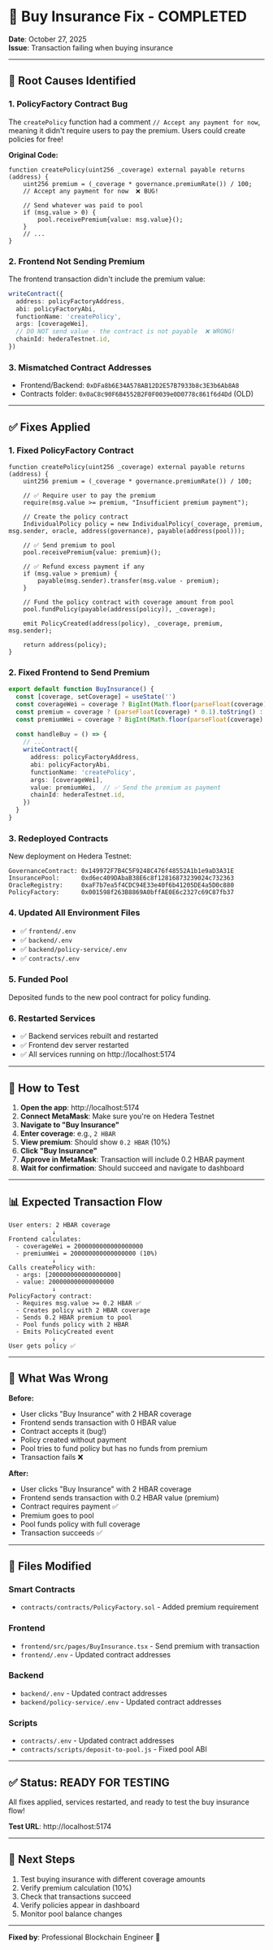 # 🔧 Buy Insurance Fix - COMPLETED

**Date**: October 27, 2025  
**Issue**: Transaction failing when buying insurance

---

## 🐛 Root Causes Identified

### 1. **PolicyFactory Contract Bug**
The `createPolicy` function had a comment `// Accept any payment for now`, meaning it didn't require users to pay the premium. Users could create policies for free!

**Original Code:**
```solidity
function createPolicy(uint256 _coverage) external payable returns (address) {
    uint256 premium = (_coverage * governance.premiumRate()) / 100;
    // Accept any payment for now  ❌ BUG!
    
    // Send whatever was paid to pool
    if (msg.value > 0) {
        pool.receivePremium{value: msg.value}();
    }
    // ...
}
```

### 2. **Frontend Not Sending Premium**
The frontend transaction didn't include the premium value:
```typescript
writeContract({
  address: policyFactoryAddress,
  abi: policyFactoryAbi,
  functionName: 'createPolicy',
  args: [coverageWei],
  // DO NOT send value - the contract is not payable  ❌ WRONG!
  chainId: hederaTestnet.id,
})
```

### 3. **Mismatched Contract Addresses**
- Frontend/Backend: `0xDFa8b6E34A578AB12D2E57B7933b8c3E3b6Ab8A8`
- Contracts folder: `0x0aC8c90F6B4552B2F0F0039e0D0778c861f6d4Dd` (OLD)

---

## ✅ Fixes Applied

### 1. **Fixed PolicyFactory Contract**
```solidity
function createPolicy(uint256 _coverage) external payable returns (address) {
    uint256 premium = (_coverage * governance.premiumRate()) / 100;
    
    // ✅ Require user to pay the premium
    require(msg.value >= premium, "Insufficient premium payment");
    
    // Create the policy contract
    IndividualPolicy policy = new IndividualPolicy(_coverage, premium, msg.sender, oracle, address(governance), payable(address(pool)));
    
    // ✅ Send premium to pool
    pool.receivePremium{value: premium}();
    
    // ✅ Refund excess payment if any
    if (msg.value > premium) {
        payable(msg.sender).transfer(msg.value - premium);
    }
    
    // Fund the policy contract with coverage amount from pool
    pool.fundPolicy(payable(address(policy)), _coverage);
    
    emit PolicyCreated(address(policy), _coverage, premium, msg.sender);
    
    return address(policy);
}
```

### 2. **Fixed Frontend to Send Premium**
```typescript
export default function BuyInsurance() {
  const [coverage, setCoverage] = useState('')
  const coverageWei = coverage ? BigInt(Math.floor(parseFloat(coverage) * 10 ** 18)) : BigInt(0)
  const premium = coverage ? (parseFloat(coverage) * 0.1).toString() : '0'
  const premiumWei = coverage ? BigInt(Math.floor(parseFloat(coverage) * 0.1 * 10 ** 18)) : BigInt(0)  // ✅ Calculate premium
  
  const handleBuy = () => {
    // ...
    writeContract({
      address: policyFactoryAddress,
      abi: policyFactoryAbi,
      functionName: 'createPolicy',
      args: [coverageWei],
      value: premiumWei,  // ✅ Send the premium as payment
      chainId: hederaTestnet.id,
    })
  }
}
```

### 3. **Redeployed Contracts**
New deployment on Hedera Testnet:
```
GovernanceContract: 0x149972F7B4C5F9248C476f48552A1b1e9aD3A31E
InsurancePool:      0xd6ec409DAbaB38E6c8f12816873239024c732363
OracleRegistry:     0xaF7b7ea5f4CDC94E33e40f6b41205DE4a5D0c880
PolicyFactory:      0x001598f263B8869A0bffAE0E6c2327c69C87fb37
```

### 4. **Updated All Environment Files**
- ✅ `frontend/.env`
- ✅ `backend/.env`
- ✅ `backend/policy-service/.env`
- ✅ `contracts/.env`

### 5. **Funded Pool**
Deposited funds to the new pool contract for policy funding.

### 6. **Restarted Services**
- ✅ Backend services rebuilt and restarted
- ✅ Frontend dev server restarted
- ✅ All services running on http://localhost:5174

---

## 🧪 How to Test

1. **Open the app**: http://localhost:5174
2. **Connect MetaMask**: Make sure you're on Hedera Testnet
3. **Navigate to "Buy Insurance"**
4. **Enter coverage**: e.g., `2 HBAR`
5. **View premium**: Should show `0.2 HBAR` (10%)
6. **Click "Buy Insurance"**
7. **Approve in MetaMask**: Transaction will include 0.2 HBAR payment
8. **Wait for confirmation**: Should succeed and navigate to dashboard

---

## 📊 Expected Transaction Flow

```
User enters: 2 HBAR coverage
            ↓
Frontend calculates:
  - coverageWei = 2000000000000000000
  - premiumWei = 200000000000000000 (10%)
            ↓
Calls createPolicy with:
  - args: [2000000000000000000]
  - value: 200000000000000000
            ↓
PolicyFactory contract:
  - Requires msg.value >= 0.2 HBAR ✅
  - Creates policy with 2 HBAR coverage
  - Sends 0.2 HBAR premium to pool
  - Pool funds policy with 2 HBAR
  - Emits PolicyCreated event
            ↓
User gets policy ✅
```

---

## 🎯 What Was Wrong

**Before:**
- User clicks "Buy Insurance" with 2 HBAR coverage
- Frontend sends transaction with 0 HBAR value
- Contract accepts it (bug!)
- Policy created without payment
- Pool tries to fund policy but has no funds from premium
- Transaction fails ❌

**After:**
- User clicks "Buy Insurance" with 2 HBAR coverage  
- Frontend sends transaction with 0.2 HBAR value (premium)
- Contract requires payment ✅
- Premium goes to pool
- Pool funds policy with full coverage
- Transaction succeeds ✅

---

## 📁 Files Modified

### Smart Contracts
- `contracts/contracts/PolicyFactory.sol` - Added premium requirement

### Frontend
- `frontend/src/pages/BuyInsurance.tsx` - Send premium with transaction
- `frontend/.env` - Updated contract addresses

### Backend
- `backend/.env` - Updated contract addresses
- `backend/policy-service/.env` - Updated contract addresses

### Scripts
- `contracts/.env` - Updated contract addresses
- `contracts/scripts/deposit-to-pool.js` - Fixed pool ABI

---

## ✅ Status: READY FOR TESTING

All fixes applied, services restarted, and ready to test the buy insurance flow!

**Test URL**: http://localhost:5174

---

## 🚀 Next Steps

1. Test buying insurance with different coverage amounts
2. Verify premium calculation (10%)
3. Check that transactions succeed
4. Verify policies appear in dashboard
5. Monitor pool balance changes

---

**Fixed by**: Professional Blockchain Engineer 🔧
